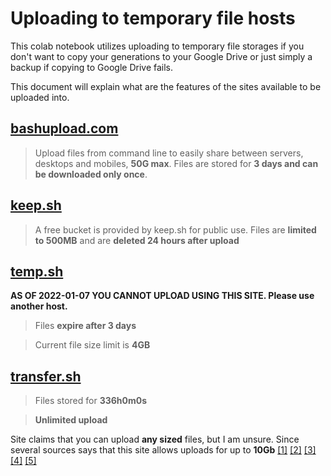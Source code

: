# Uploading to temporary file hosts

This colab notebook utilizes uploading to temporary file storages if you don't want to copy your generations to your Google Drive or just simply a backup if copying to Google Drive fails.

This document will explain what are the features of the sites available to be uploaded into.

## [bashupload.com](https://bashupload.com)
> Upload files from command line to easily share between servers, desktops and mobiles, **50G max**. Files are stored for **3 days and can be downloaded only once**.

## [keep.sh](https://keep.sh/)
> A free bucket is provided by keep.sh for public use. Files are **limited to 500MB** and are **deleted 24 hours after upload**

## [temp.sh](https://temp.sh/)
**AS OF 2022-01-07 YOU CANNOT UPLOAD USING THIS SITE. Please use another host.**
> Files **expire after 3 days** 

> Current file size limit is **4GB**

## [transfer.sh](https://transfer.sh/)
> Files stored for **336h0m0s**

> **Unlimited upload**

Site claims that you can upload **any sized** files, but I am unsure. Since several sources says that this site allows uploads for up to **10Gb** 
[[1]](https://github.com/dutchcoders/transfer.sh/issues/323#issuecomment-674545995)
[[2]](https://techviewleo.com/share-files-from-linux-terminal-using-transfer-sh/) 
[[3]](https://ubunlog.com/en/transfer-compartir-archivos-terminal/)
[[4]](https://www.makeuseof.com/upload-and-share-files-from-terminal-using-transfer-sh/)
[[5]](https://www.2daygeek.com/transfer-sh-easy-fast-way-share-files-over-internet-from-command-line/)